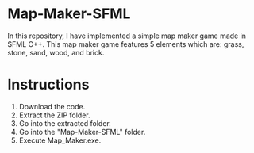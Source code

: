 # Map-Maker-SFML
In this repository, I have implemented a simple map maker game made in SFML C++. This map maker game features 5 elements which are: grass, stone, sand, wood, and brick.
# Instructions
1) Download the code.
2) Extract the ZIP folder.
3) Go into the extracted folder.
4) Go into the "Map-Maker-SFML" folder.
5) Execute Map_Maker.exe.
